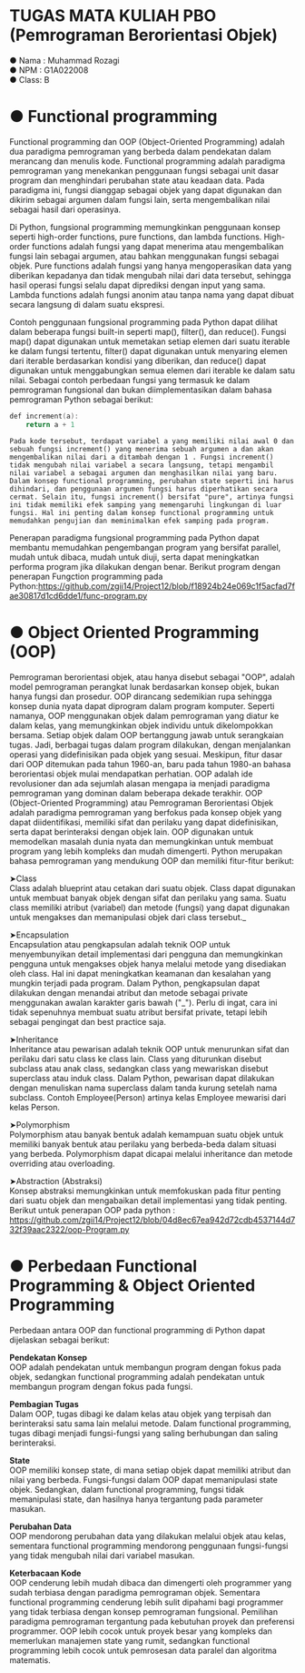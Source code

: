# TUGAS MATA KULIAH PBO (Pemrograman Berorientasi Objek) 
● Nama : Muhammad Rozagi                                                                                                                                                 
● NPM  : G1A022008                                                                                                                                                        
● Class: B  



# ● Functional programming 
Functional programming dan OOP (Object-Oriented Programming) adalah dua paradigma pemrograman yang berbeda dalam pendekatan dalam merancang dan menulis kode. Functional programming adalah paradigma pemrograman yang menekankan penggunaan fungsi sebagai unit dasar program dan menghindari perubahan state atau keadaan data. Pada paradigma ini, fungsi dianggap sebagai objek yang dapat digunakan dan dikirim sebagai argumen dalam fungsi lain, serta mengembalikan nilai sebagai hasil dari operasinya.

Di Python, fungsional programming memungkinkan penggunaan konsep seperti high-order functions, pure functions, dan lambda functions. High-order functions adalah fungsi yang dapat menerima atau mengembalikan fungsi lain sebagai argumen, atau bahkan menggunakan fungsi sebagai objek. Pure functions adalah fungsi yang hanya mengoperasikan data yang diberikan kepadanya dan tidak mengubah nilai dari data tersebut, sehingga hasil operasi fungsi selalu dapat diprediksi dengan input yang sama. Lambda functions adalah fungsi anonim atau tanpa nama yang dapat dibuat secara langsung di dalam suatu ekspresi.

Contoh penggunaan fungsional programming pada Python dapat dilihat dalam beberapa fungsi built-in seperti map(), filter(), dan reduce(). Fungsi map() dapat digunakan untuk memetakan setiap elemen dari suatu iterable ke dalam fungsi tertentu, filter() dapat digunakan untuk menyaring elemen dari iterable berdasarkan kondisi yang diberikan, dan reduce() dapat digunakan untuk menggabungkan semua elemen dari iterable ke dalam satu nilai.
Sebagai contoh perbedaan fungsi yang termasuk ke dalam pemrograman fungsional dan bukan diimplementasikan dalam bahasa pemrograman Python sebagai berikut:

```a = 0
def increment(a):
    return a + 1
```
`Pada kode tersebut, terdapat variabel a yang memiliki nilai awal 0 dan sebuah fungsi increment() yang menerima sebuah argumen a dan akan mengembalikan nilai dari a ditambah dengan 1 . Fungsi increment() tidak mengubah nilai variabel a secara langsung, tetapi mengambil nilai variabel a sebagai argumen dan menghasilkan nilai yang baru. Dalam konsep functional programming, perubahan state seperti ini harus dihindari, dan penggunaan argumen fungsi harus diperhatikan secara cermat.
Selain itu, fungsi increment() bersifat "pure", artinya fungsi ini tidak memiliki efek samping yang memengaruhi lingkungan di luar fungsi. Hal ini penting dalam konsep functional programming untuk memudahkan pengujian dan meminimalkan efek samping pada program.`

Penerapan paradigma fungsional programming pada Python dapat membantu memudahkan pengembangan program yang bersifat parallel, mudah untuk dibaca, mudah untuk diuji, serta dapat meningkatkan performa program jika dilakukan dengan benar.
Berikut program dengan penerapan Fungction programming pada Python:https://github.com/zgii14/Project12/blob/f18924b24e069c1f5acfad7fae30817d1cd6dde1/func-program.py

# ● Object Oriented Programming (OOP)
Pemrograman berorientasi objek, atau hanya disebut sebagai "OOP", adalah model pemrograman perangkat lunak berdasarkan konsep objek, bukan hanya fungsi dan prosedur. OOP dirancang sedemikian rupa sehingga konsep dunia nyata dapat diprogram dalam program komputer. Seperti namanya, OOP menggunakan objek dalam pemrograman yang diatur ke dalam kelas, yang memungkinkan objek individu untuk dikelompokkan bersama. Setiap objek dalam OOP bertanggung jawab untuk serangkaian tugas. Jadi, berbagai tugas dalam program dilakukan, dengan menjalankan operasi yang didefinisikan pada objek yang sesuai. Meskipun, fitur dasar dari OOP ditemukan pada tahun 1960-an, baru pada tahun 1980-an bahasa berorientasi objek mulai mendapatkan perhatian. OOP adalah ide revolusioner dan ada sejumlah alasan mengapa ia menjadi paradigma pemrograman yang dominan dalam beberapa dekade terakhir. 
OOP (Object-Oriented Programming) atau Pemrograman Berorientasi Objek adalah paradigma pemrograman yang berfokus pada konsep objek yang dapat diidentifikasi, memiliki sifat dan perilaku yang dapat didefinisikan, serta dapat berinteraksi dengan objek lain. OOP digunakan untuk memodelkan masalah dunia nyata dan memungkinkan untuk membuat program yang lebih kompleks dan mudah dimengerti. Python merupakan bahasa pemrograman yang mendukung OOP dan memiliki fitur-fitur berikut:

➤Class  
Class adalah blueprint atau cetakan dari suatu objek. Class dapat digunakan untuk membuat banyak objek dengan sifat dan perilaku yang sama. Suatu class      memiliki atribut (variabel) dan metode (fungsi) yang dapat digunakan untuk mengakses dan memanipulasi objek dari class tersebut._  

➤Encapsulation  
Encapsulation atau pengkapsulan adalah teknik OOP untuk menyembunyikan detail implementasi dari pengguna dan memungkinkan pengguna untuk mengakses objek hanya melalui metode yang disediakan oleh class. Hal ini dapat meningkatkan keamanan dan kesalahan yang mungkin terjadi pada program. Dalam Python, pengkapsulan dapat dilakukan dengan menandai atribut dan metode sebagai private menggunakan awalan karakter garis bawah ("_"). Perlu di ingat, cara ini tidak sepenuhnya membuat suatu atribut bersifat private, tetapi lebih sebagai pengingat dan best practice saja.

➤Inheritance  
Inheritance atau pewarisan adalah teknik OOP untuk menurunkan sifat dan perilaku dari satu class ke class lain. Class yang diturunkan disebut subclass atau anak class, sedangkan class yang mewariskan disebut superclass atau induk class. Dalam Python, pewarisan dapat dilakukan dengan menuliskan nama superclass dalam tanda kurung setelah nama subclass. Contoh Employee(Person) artinya kelas Employee mewarisi dari kelas Person.  

➤Polymorphism  
Polymorphism atau banyak bentuk adalah kemampuan suatu objek untuk memiliki banyak bentuk atau perilaku yang berbeda-beda dalam situasi yang berbeda. Polymorphism dapat dicapai melalui inheritance dan metode overriding atau overloading.

➤Abstraction (Abstraksi)  
Konsep abstraksi memungkinkan untuk memfokuskan pada fitur penting dari suatu objek dan mengabaikan detail implementasi yang tidak penting.  
Berikut untuk penerapan OOP pada python : https://github.com/zgii14/Project12/blob/04d8ec67ea942d72cdb4537144d732f39aac2322/oop-Program.py
# ● Perbedaan Functional Programming & Object Oriented Programming
Perbedaan antara OOP dan functional programming di Python dapat dijelaskan sebagai berikut:  

**Pendekatan Konsep**  
OOP adalah pendekatan untuk membangun program dengan fokus pada objek, sedangkan functional programming adalah pendekatan untuk membangun program dengan fokus pada fungsi.

**Pembagian Tugas**  
Dalam OOP, tugas dibagi ke dalam kelas atau objek yang terpisah dan berinteraksi satu sama lain melalui metode. Dalam functional programming, tugas dibagi menjadi fungsi-fungsi yang saling berhubungan dan saling berinteraksi.

**State**  
OOP memiliki konsep state, di mana setiap objek dapat memiliki atribut dan nilai yang berbeda. Fungsi-fungsi dalam OOP dapat memanipulasi state objek. Sedangkan, dalam functional programming, fungsi tidak memanipulasi state, dan hasilnya hanya tergantung pada parameter masukan.

**Perubahan Data**  
OOP mendorong perubahan data yang dilakukan melalui objek atau kelas, sementara functional programming mendorong penggunaan fungsi-fungsi yang tidak mengubah nilai dari variabel masukan.

**Keterbacaan Kode**  
OOP cenderung lebih mudah dibaca dan dimengerti oleh programmer yang sudah terbiasa dengan paradigma pemrograman objek. Sementara functional programming cenderung lebih sulit dipahami bagi programmer yang tidak terbiasa dengan konsep pemrograman fungsional.
Pemilihan paradigma pemrograman tergantung pada kebutuhan proyek dan preferensi programmer. OOP lebih cocok untuk proyek besar yang kompleks dan memerlukan manajemen state yang rumit, sedangkan functional programming lebih cocok untuk pemrosesan data paralel dan algoritma matematis.
